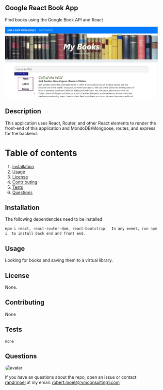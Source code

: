 ## Google React Book App 
Find books using the Google Book API and React

<img src = "./google-books.JPG" alt ="app picture" />        

## Description
This application uses React, Router, and other React elements to render the front-end of this application and MondoDB/Mongoose, routes, and express for the backend.
        
# Table of contents
1. [Installation](#installation)
2. [Usage](#usage)
3. [License](#license)
4. [Contributing](#contributing)
5. [Tests](#tests)
6. [Questions](#questions)

## Installation <a name="installation"></a>
The following dependencies need to be installed

```
npm i react, react-router-dom, react-bootstrap.  In any event, run npm i  to install back end and front end.
```


## Usage <a name="usage"></a>
Looking for books and saving them to a virtual library.

## License <a name="license"></a>
None.

## Contributing <a name="contributing"></a>
None
        
## Tests <a name = "tests"></a>

```
none

```

## Questions <a name ="questions"></a>
<img src="https://avatars2.githubusercontent.com/u/58125997?v=4" alt ="avatar" style = "border-radius: 16px" width ="30" /> 

If you have an questions about the repo, open an issue or contact [randrmoel](https://api.github.com/users/randrmoel)
at my email: robert.moel@rvmconsulting1.com
